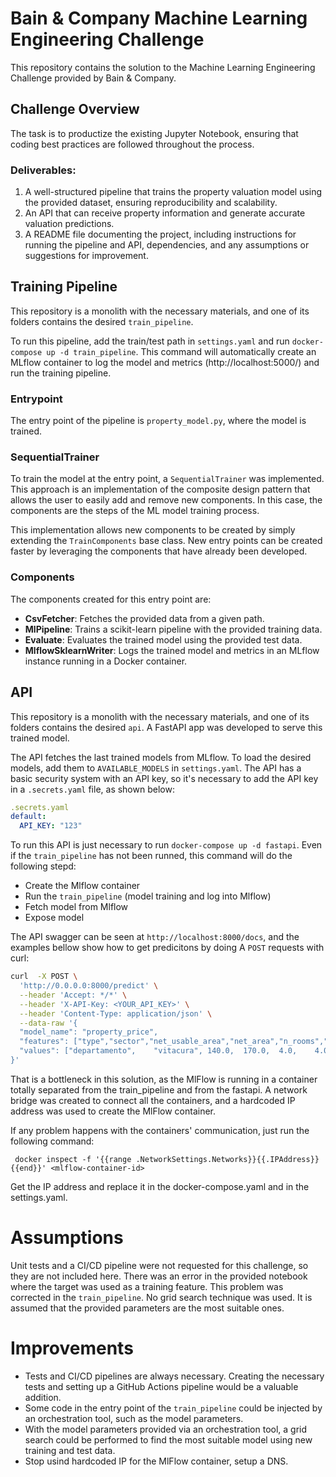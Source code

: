 # Bain & Company Machine Learning Engineering Challenge

This repository contains the solution to the Machine Learning Engineering Challenge provided by Bain & Company.

## Challenge Overview

The task is to productize the existing Jupyter Notebook, ensuring that coding best practices are followed throughout the process.

### Deliverables:
1. A well-structured pipeline that trains the property valuation model using the provided dataset, ensuring reproducibility and scalability.
2. An API that can receive property information and generate accurate valuation predictions.
3. A README file documenting the project, including instructions for running the pipeline and API, dependencies, and any assumptions or suggestions for improvement.

## Training Pipeline
This repository is a monolith with the necessary materials, and one of its folders contains the desired `train_pipeline`.

To run this pipeline, add the train/test path in `settings.yaml` and run `docker-compose up -d train_pipeline`. This command will automatically create an MLflow container to log the model and metrics (http://localhost:5000/) and run the training pipeline.

### Entrypoint
The entry point of the pipeline is `property_model.py`, where the model is trained.

### SequentialTrainer
To train the model at the entry point, a `SequentialTrainer` was implemented. This approach is an implementation of the composite design pattern that allows the user to easily add and remove new components. In this case, the components are the steps of the ML model training process.

This implementation allows new components to be created by simply extending the `TrainComponents` base class. New entry points can be created faster by leveraging the components that have already been developed.

### Components
The components created for this entry point are:
- **CsvFetcher**: Fetches the provided data from a given path.
- **MlPipeline**: Trains a scikit-learn pipeline with the provided training data.
- **Evaluate**: Evaluates the trained model using the provided test data.
- **MlflowSklearnWriter**: Logs the trained model and metrics in an MLflow instance running in a Docker container.

## API
This repository is a monolith with the necessary materials, and one of its folders contains the desired `api`. A FastAPI app was developed to serve this trained model.

The API fetches the last trained models from MLflow. To load the desired models, add them to `AVAILABLE_MODELS` in `settings.yaml`. The API has a basic security system with an API key, so it's necessary to add the API key in a `.secrets.yaml` file, as shown below:

```yaml
.secrets.yaml
default:
  API_KEY: "123"
```

To run this API is just necessary to run `docker-compose up -d fastapi`. Even if the `train_pipeline` has not been runned, this command will do the following stepd:
- Create the Mlflow container
- Run the `train_pipeline` (model training and log into Mlflow)
- Fetch model from Mlflow
- Expose model

The API swagger can be seen at `http://localhost:8000/docs`, and the examples bellow show how to get predicitons by doing A `POST` requests with curl:
```sh
curl  -X POST \
  'http://0.0.0.0:8000/predict' \
  --header 'Accept: */*' \
  --header 'X-API-Key: <YOUR_API_KEY>' \
  --header 'Content-Type: application/json' \
  --data-raw '{
  "model_name": "property_price",
  "features": ["type","sector","net_usable_area","net_area","n_rooms","n_bathroom","latitude","longitude"],
  "values": ["departamento",	"vitacura",	140.0,	170.0,	4.0,	4.0,	-33.40123,	-70.58056]
}'
```
That is a bottleneck in this solution, as the MlFlow is running in a container totally separated from the train_pipeline and from the fastapi. A network bridge was created to connect all the containers, and a hardcoded IP address was used to create the MlFlow container.

If any problem happens with the containers' communication, just run the following command:

` docker inspect -f '{{range .NetworkSettings.Networks}}{{.IPAddress}}{{end}}' <mlflow-container-id>` 

Get the IP address and replace it in the docker-compose.yaml and in the settings.yaml.

# Assumptions
Unit tests and a CI/CD pipeline were not requested for this challenge, so they are not included here.
There was an error in the provided notebook where the target was used as a training feature. This problem was corrected in the `train_pipeline`.
No grid search technique was used. It is assumed that the provided parameters are the most suitable ones.

# Improvements
- Tests and CI/CD pipelines are always necessary. Creating the necessary tests and setting up a GitHub Actions pipeline would be a valuable addition.
- Some code in the entry point of the `train_pipeline` could be injected by an orchestration tool, such as the model parameters.
- With the model parameters provided via an orchestration tool, a grid search could be performed to find the most suitable model using new training and test data.
- Stop usind hardcoded IP for the MlFlow container, setup a DNS. 